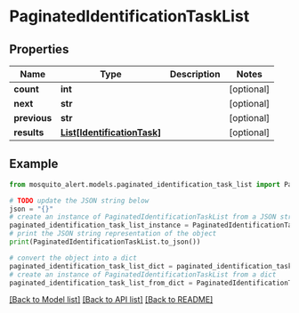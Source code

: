 # PaginatedIdentificationTaskList


## Properties

Name | Type | Description | Notes
------------ | ------------- | ------------- | -------------
**count** | **int** |  | [optional] 
**next** | **str** |  | [optional] 
**previous** | **str** |  | [optional] 
**results** | [**List[IdentificationTask]**](IdentificationTask.md) |  | [optional] 

## Example

```python
from mosquito_alert.models.paginated_identification_task_list import PaginatedIdentificationTaskList

# TODO update the JSON string below
json = "{}"
# create an instance of PaginatedIdentificationTaskList from a JSON string
paginated_identification_task_list_instance = PaginatedIdentificationTaskList.from_json(json)
# print the JSON string representation of the object
print(PaginatedIdentificationTaskList.to_json())

# convert the object into a dict
paginated_identification_task_list_dict = paginated_identification_task_list_instance.to_dict()
# create an instance of PaginatedIdentificationTaskList from a dict
paginated_identification_task_list_from_dict = PaginatedIdentificationTaskList.from_dict(paginated_identification_task_list_dict)
```
[[Back to Model list]](../README.md#documentation-for-models) [[Back to API list]](../README.md#documentation-for-api-endpoints) [[Back to README]](../README.md)


